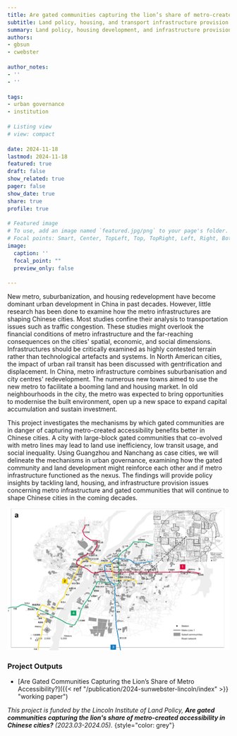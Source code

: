 ```yaml
---
title: Are gated communities capturing the lion’s share of metro-created accessibility in Chinese cities?
subtitle: Land policy, housing, and transport infrastructure provision
summary: Land policy, housing development, and infrastructure provision are intertwined
authors: 
- gbsun
- cwebster

author_notes:
- ''
- ''

tags: 
- urban governance
- institution

# Listing view
# view: compact

date: 2024-11-18
lastmod: 2024-11-18
featured: true
draft: false
show_related: true
pager: false
show_date: true
share: true
profile: true

# Featured image
# To use, add an image named `featured.jpg/png` to your page's folder.
# Focal points: Smart, Center, TopLeft, Top, TopRight, Left, Right, BottomLeft, Bottom, BottomRight.
image:
  caption: ''
  focal_point: ""
  preview_only: false

---
```


New metro, suburbanization, and housing redevelopment have become dominant urban development in China in past decades. However, little research has been done to examine how the metro infrastructures are shaping Chinese cities. Most studies confine their analysis to transportation issues such as traffic congestion. These studies might overlook the financial conditions of metro infrastructure and the far-reaching consequences on the cities' spatial, economic, and social dimensions. Infrastructures should be critically examined as highly contested terrain rather than technological artefacts and systems. In North American cities, the impact of urban rail transit has been discussed with gentrification and displacement. In China, metro infrastructure combines suburbanisation and city centres' redevelopment. The numerous new towns aimed to use the new metro to facilitate a booming land and housing market. In old neighbourhoods in the city, the metro was expected to bring opportunities to modernise the built environment, open up a new space to expand capital accumulation and sustain investment. 

This project investigates the mechanisms by which gated communities are in danger of capturing metro-created accessibility benefits better in Chinese cities. A city with large-block gated communities that co-evolved with metro lines may lead to land use inefficiency, low transit usage, and social inequality. Using Guangzhou and Nanchang as case cities, we will delineate the mechanisms in urban governance, examining how the gated community and land development might reinforce each other and if metro infrastructure functioned as the nexus. The findings will provide policy insights by tackling land, housing, and infrastructure provision issues concerning metro infrastructure and gated communities that will continue to shape Chinese cities in the coming decades.


![](Figure1_edited.jpg "Gated Communities in Nanchang, a medium-sized Chinese city and the capital of Jiangxi Province")

### Project Outputs

- [Are Gated Communities Capturing the Lion’s Share of Metro Accessibility?]({{< ref "/publication/2024-sunwebster-lincoln/index" >}} "working paper")

_This project is funded by the Lincoln Institute of Land Policy, **Are gated communities capturing the lion's share of metro-created accessibility in Chinese cities?** (2023.03-2024.05)._ 
{style="color: grey"}